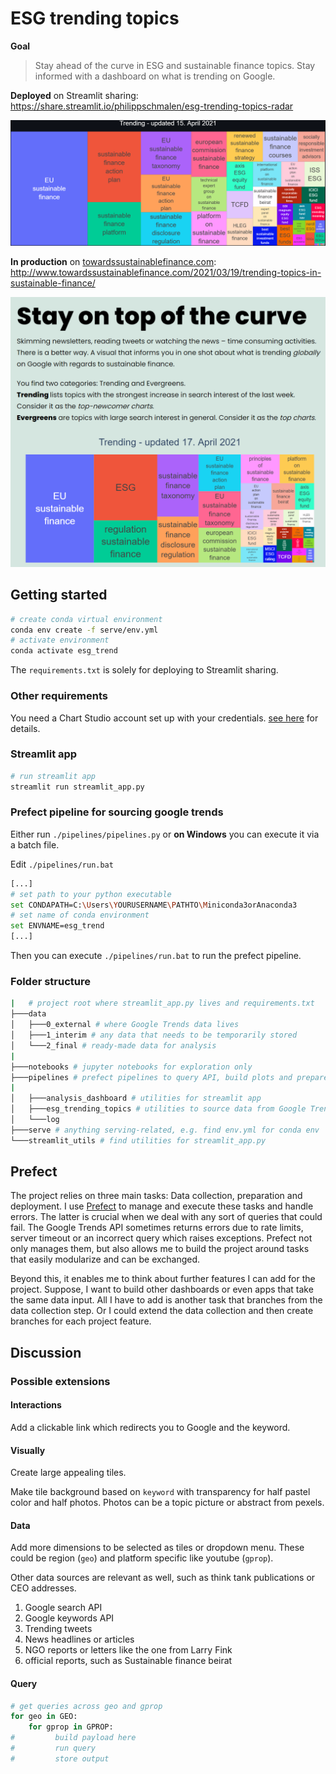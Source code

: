 # ESG trending topics

__Goal__ 
> Stay ahead of the curve in ESG and sustainable finance topics. Stay informed with a dashboard on what is trending on Google.

__Deployed__ on Streamlit sharing: https://share.streamlit.io/philippschmalen/esg-trending-topics-radar

![](docs/esg_radar1.png)

__In production__ on [towardssustainablefinance.com](http://www.towardssustainablefinance.com/):  http://www.towardssustainablefinance.com/2021/03/19/trending-topics-in-sustainable-finance/

![](docs/esg_radar2.png)

## Getting started

```bash
# create conda virtual environment
conda env create -f serve/env.yml
# activate environment
conda activate esg_trend
```

The `requirements.txt` is solely for deploying to Streamlit sharing. 

### Other requirements

You need a Chart Studio account set up with your credentials. [see here](https://plotly.com/python/getting-started-with-chart-studio/) for details. 

### Streamlit app

```bash
# run streamlit app
streamlit run streamlit_app.py
```

### Prefect pipeline for sourcing google trends

Either run `./pipelines/pipelines.py` or __on Windows__ you can execute it via a batch file.

Edit `./pipelines/run.bat` 

```bash
[...]
# set path to your python executable
set CONDAPATH=C:\Users\YOURUSERNAME\PATHTO\Miniconda3orAnaconda3
# set name of conda environment
set ENVNAME=esg_trend
[...]
```

Then you can execute `./pipelines/run.bat` to run the prefect pipeline.

### Folder structure
```bash
|   # project root where streamlit_app.py lives and requirements.txt
├───data
│   ├───0_external # where Google Trends data lives
│   ├───1_interim # any data that needs to be temporarily stored
│   └───2_final # ready-made data for analysis
|
├───notebooks # jupyter notebooks for exploration only 
├───pipelines # prefect pipelines to query API, build plots and prepare analysis
|
│   ├───analysis_dashboard # utilities for streamlit app
│   ├───esg_trending_topics # utilities to source data from Google Trends
│   └───log
├───serve # anything serving-related, e.g. find env.yml for conda env 
└───streamlit_utils # find utilities for streamlit_app.py
```

## Prefect

The project relies on three main tasks: Data collection, preparation and  deployment. I use [Prefect](https://www.prefect.io/) to manage and execute these tasks and handle errors. The latter is crucial when we deal with any sort of queries that could fail. The Google Trends API sometimes returns errors due to rate limits, server timeout or an incorrect query which raises exceptions. Prefect not only manages them, but also allows me to build the project around tasks that easily modularize and can be exchanged. 

Beyond this, it enables me to think about further features I can add for the project. Suppose, I want to build other dashboards or even apps that take the same data input. All I have to add is another task that branches from the data collection step. Or I could extend the data collection and then create branches for each project feature. 

 <!-- TODO: add image of branches in prefect -->

## Discussion

### Possible extensions

#### Interactions

Add a clickable link which redirects you to Google and the keyword.  

#### Visually

Create large appealing tiles. 

Make tile background based on `keyword` with transparency for half pastel 
color and half photos. Photos can be a topic picture or abstract from pexels.

#### Data

Add more dimensions to be selected as tiles or dropdown menu. These could be region (`geo`) and platform specific like youtube (`gprop`). 

Other data sources are relevant as well, such as think tank publications or CEO addresses.   


1. Google search API
1. Google keywords API
1. Trending tweets
1. News headlines or articles
2. NGO reports or letters like the one from Larry Fink
3. official reports, such as Sustainable finance beirat


#### Query 

```python 
# get queries across geo and gprop
for geo in GEO:
    for gprop in GPROP:
#         build payload here
#         run query
#         store output

```




